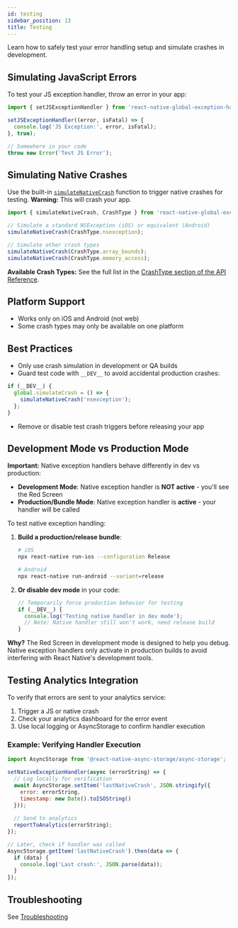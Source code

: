 ```yaml
---
id: testing
sidebar_position: 13
title: Testing
---
```


Learn how to safely test your error handling setup and simulate crashes in development.

## Simulating JavaScript Errors

To test your JS exception handler, throw an error in your app:

```js
import { setJSExceptionHandler } from 'react-native-global-exception-handler';

setJSExceptionHandler((error, isFatal) => {
  console.log('JS Exception:', error, isFatal);
}, true);

// Somewhere in your code
throw new Error('Test JS Error');
```

## Simulating Native Crashes

Use the built-in [`simulateNativeCrash`](../api#simulatenativecrashcrashtype) function to trigger native crashes for testing. **Warning:** This will crash your app.

```js
import { simulateNativeCrash, CrashType } from 'react-native-global-exception-handler';

// Simulate a standard NSException (iOS) or equivalent (Android)
simulateNativeCrash(CrashType.nsexception);

// Simulate other crash types
simulateNativeCrash(CrashType.array_bounds);
simulateNativeCrash(CrashType.memory_access);
```

**Available Crash Types:** See the full list in the [CrashType section of the API Reference](../api#crashtype).

## Platform Support

- Works only on iOS and Android (not web)
- Some crash types may only be available on one platform

## Best Practices

- Only use crash simulation in development or QA builds
- Guard test code with `__DEV__` to avoid accidental production crashes:

```js
if (__DEV__) {
  global.simulateCrash = () => {
    simulateNativeCrash('nsexception');
  };
}
```

- Remove or disable test crash triggers before releasing your app

## Development Mode vs Production Mode

**Important:** Native exception handlers behave differently in dev vs production:

- **Development Mode**: Native exception handler is **NOT active** - you'll see the Red Screen
- **Production/Bundle Mode**: Native exception handler is **active** - your handler will be called

To test native exception handling:

1. **Build a production/release bundle**:

   ```bash npm2yarn
   # iOS
   npx react-native run-ios --configuration Release
   
   # Android
   npx react-native run-android --variant=release
   ```

2. **Or disable dev mode** in your code:

   ```js
   // Temporarily force production behavior for testing
   if (__DEV__) {
     console.log('Testing native handler in dev mode');
     // Note: Native handler still won't work, need release build
   }
   ```

**Why?** The Red Screen in development mode is designed to help you debug. Native exception handlers only activate in production builds to avoid interfering with React Native's development tools.

## Testing Analytics Integration

To verify that errors are sent to your analytics service:

1. Trigger a JS or native crash
2. Check your analytics dashboard for the error event
3. Use local logging or AsyncStorage to confirm handler execution

### Example: Verifying Handler Execution

```js
import AsyncStorage from '@react-native-async-storage/async-storage';

setNativeExceptionHandler(async (errorString) => {
  // Log locally for verification
  await AsyncStorage.setItem('lastNativeCrash', JSON.stringify({
    error: errorString,
    timestamp: new Date().toISOString()
  }));
  
  // Send to analytics
  reportToAnalytics(errorString);
});

// Later, check if handler was called
AsyncStorage.getItem('lastNativeCrash').then(data => {
  if (data) {
    console.log('Last crash:', JSON.parse(data));
  }
});
```

## Troubleshooting

See [Troubleshooting](../troubleshooting)
